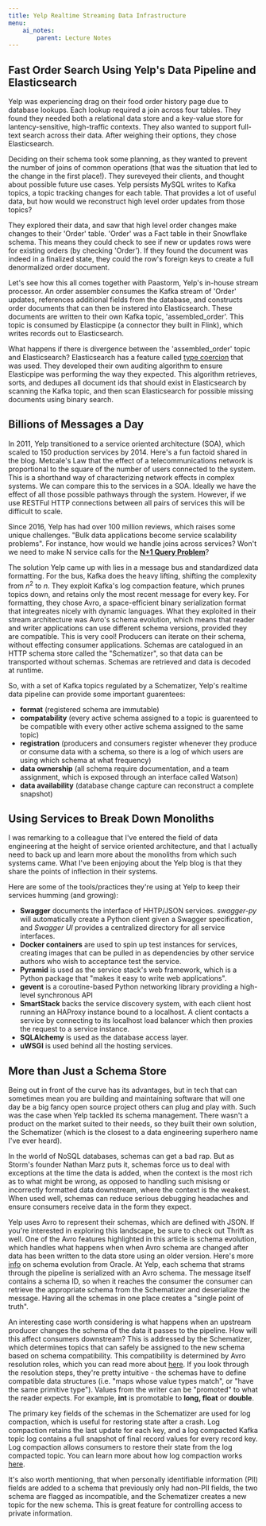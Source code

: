 ```yaml
---
title: Yelp Realtime Streaming Data Infrastructure
menu:
    ai_notes:
        parent: Lecture Notes
---
```

## Fast Order Search Using Yelp's Data Pipeline and Elasticsearch

Yelp was experiencing drag on their food order history page due to database lookups.
Each lookup required a join across four tables. They found they needed both a relational
data store and a key-value store for lantency-sensitive, high-traffic contexts.
They also wanted to support full-text search across their data. After weighing their
options, they chose Elasticsearch.

Deciding on their schema took some planning, as they wanted to prevent the number 
of joins of common operations (that was the situation that led to the change in the first place!).
They sureveyed their clients, and thought about possible future use cases. Yelp persists
MySQL writes to Kafka topics, a topic tracking changes for each table. That provides 
a lot of useful data, but how would we reconstruct high level order updates from those topics?

They explored their data, and saw that high level order changes make changes to their 'Order'
table. 'Order' was a Fact table in their Snowflake schema. This means they could check 
to see if new or updates rows were for existing orders (by checking 'Order'). If they found 
the document was indeed in a finalized state, they could the row's foreign keys to
create a full denormalized order document. 

Let's see how this all comes together with Paastorm, Yelp's in-house stream processor.
An order assembler consumes the Kafka stream of 'Order' updates, references
additional fields from the database, and constructs order documents that can then 
be instered into Elasticsearch. These documents are written to their own Kafka topic,
'assembled_order'. This topic is consumed by Elasticpipe (a connector they built in Flink), 
which writes records out to Elasticsearch. 

What happens if there is divergence between the 'assembled_order'
topic and Elasticsearch? Elasticsearch has a feature called 
[type coercion](https://www.elastic.co/guide/en/elasticsearch/reference/current/coerce.html) that was used.
They developed their own auditing algorithm to ensure Elasticpipe was performing the
way they expected. This algorithm retrieves, sorts, and dedupes all document ids
that should exist in Elasticsearch by scanning the Kafka topic, and then scan Elasticsearch
for possible missing documents using binary search.

## Billions of Messages a Day

In 2011, Yelp transitioned to a service oriented architecture (SOA), which scaled
to 150 production services by 2014. Here's a fun factoid shared in the blog. Metcale's 
Law that the effect of a telecommunications network is proportional to the square 
of the number of users connected to the system. This is a shorthand way of characterizing
network effects in complex systems. We can compare this to the services in a SOA.
Ideally we have the effect of all those possible pathways through the system. However, 
if we use RESTFul HTTP connections between all pairs of services this will be difficult
to scale. 

Since 2016, Yelp has had over 100 million reviews, which raises some unique challenges.
"Bulk data applications become service scalability problems". For instance, how would
we handle joins across services? Won't we need to make N service calls for the
**[N+1 Query Problem](https://secure.phabricator.com/book/phabcontrib/article/n_plus_one/)**?

The solution Yelp came up with lies in a message bus and standardized data formatting.
For the bus, Kafka does the heavy lifting, shifting the complexity from $n^2$ to $n$. 
They exploit Kafka's log compaction feature, which prunes topics down, and retains 
only the most recent message for every key. For formatting, they chose Avro, a
space-efficient binary serialization format that integreates nicely with dynamic languages.
What they exploited in their stream architecture was Avro's schema evolution, which
means that reader and writer applications can use different schema versions, provided
they are compatible. This is very cool! Producers can iterate on their schema, without
effecting consumer applications. Schemas are catalogued in an HTTP schema store called 
the "Schematizer", so that data can be transported without schemas. Schemas are retrieved 
and data is decoded at runtime.

So, with a set of Kafka topics regulated by a Schematizer, Yelp's realtime data pipeline
can provide some important guarentees:
* **format** (registered schema are immutable)
* **compatability** (every active schema assigned to a topic is guarenteed
to be compatible with every other active schema assigned to the same topic)
* **registration** (producers and consumers register whenever they produce or consume
data with a schema, so there is a log of which users are using which schema at what
frequency)
* **data ownership** (all schema require documentation, and a team assignment, which
is exposed through an interface called Watson)
* **data availability** (database change capture can reconstruct a complete snapshot)

## Using Services to Break Down Monoliths

I was remarking to a colleague that I've entered the field of data engineering 
at the height of service oriented architecture, and that I actually need to back up 
and learn more about the monoliths from which such systems came. What I've been enjoying
about the Yelp blog is that they share the points of inflection in their systems. 

Here are some of the tools/practices they're using at Yelp to keep their services 
humming (and growing):

* **Swagger** documents the interface of HHTP/JSON services. *swagger-py* will 
automatically create a Python client given a Swagger specification, and *Swagger UI*
provides a centralized directory for all service interfaces.
* **Docker containers** are used to spin up test instances for services, creating 
images that can be pulled in as dependencies by other service authors who wish 
to acceptance test the service.
* **Pyramid** is used as the service stack's web framework, which is a Python
package that "makes it easy to write web applications".
* **gevent** is a coroutine-based Python networking library providing a high-level
synchronous API
* **SmartStack** backs the service discovery system, with each client host running
an HAProxy instance bound to a localhost. A client contacts a service by connecting
to its localhost load balancer which then proxies the request to a service instance.
* **SQLAlchemy** is used as the database access layer.
* **uWSGI** is used behind all the hosting services. 

## More than Just a Schema Store

Being out in front of the curve has its advantages, but in tech that can sometimes
mean you are building and maintaining software that will one day be a big fancy
open source project others can plug and play with. Such was the case when Yelp
tackled its schema management. There wasn't a product on the market suited to their 
needs, so they built their own solution, the Schematizer (which is the closest
to a data engineering superhero name I've ever heard). 

In the world of NoSQL databases, schemas can get a bad rap. But as Storm's founder
Nathan Marz puts it, schemas force us to deal with exceptions at the time the data
is added, when the context is the most rich as to what might be wrong, as opposed 
to handling such misisng or incorrectly formatted data downstream, where the context
is the weakest. When used well, schemas can reduce serious debugging headaches
and ensure consumers receive data in the form they expect. 

Yelp uses Avro to represent their schemas, which are defined with JSON. If you're interested
in exploring this landscape, be sure to check out Thrift as well. One of the Avro
features highlighted in this article is schema evolution, which handles what happens
when when Avro schema are changed after data has been written to the data store
using an older version. Here's more [info](https://docs.oracle.com/database/nosql-11.2.2.0/GettingStartedGuide/schemaevolution.html) on schema evolution from Oracle. At Yelp, each
schema that strams through the pipeline is serialized with an Avro schema. The message
itself contains a schema ID, so when it reaches the consumer the consumer can retrieve
the appropriate schema from the Schematizer and deserialize the message. Having 
all the schemas in one place creates a "single point of truth". 

An interesting case worth considering is what happens when an upstream producer
changes the schema of the data it passes to the pipeline. How will this affect 
consumers downstream? This is addressed by the Schematizer, which determines
topics that can safely be assigned to the new schema based on schema compatibility.
This compatibility is determined by Avro resolution roles, which you can read more
about [here](http://avro.apache.org/docs/1.8.0/spec.html#Schema+Resolution). If you
look through the resolution steps, they're pretty intuitive - the schemas have to 
define compatible data structures (i.e. "maps whose value types match", or "have
the same primitive type"). Values from the writer can be "promoted" to what the 
reader expects. For example, **int** is promotable to **long, float** or **double**. 

The primary key fields of the schemas in the Schematizer are used for log compaction,
which is useful for restoring state after a crash. Log compaction retains the last 
update for each key, and a log compacted Kafka topic log contains a full snapshot
of final record values for every record key. Log compaction allows consumers to restore
their state from the log compacted topic. You can learn more about how log compaction works
[here](http://cloudurable.com/blog/kafka-architecture-log-compaction/index.html). 

It's also worth mentioning, that when personally identifiable information (PII) fields
are added to a schema that previously only had non-PII fields, the two schema are 
flagged as incompatible, and the Schematizer creates a new topic for the new schema.
This is great feature for controlling access to private information.
